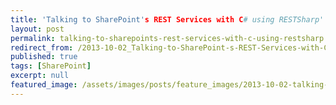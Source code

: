 ```yaml
---
title: 'Talking to SharePoint's REST Services with C# using RESTSharp'
layout: post
permalink: talking-to-sharepoints-rest-services-with-c-using-restsharp
redirect_from: /2013-10-02_Talking-to-SharePoint-s-REST-Services-with-C--using-RESTSharp-bd01cf3e2c9e
published: true
tags: [SharePoint]
excerpt: null
featured_image: /assets/images/posts/feature_images/2013-10-02-talking-to-sharepoints-rest-services-with-c-using-restsharp.jpg
---
```

